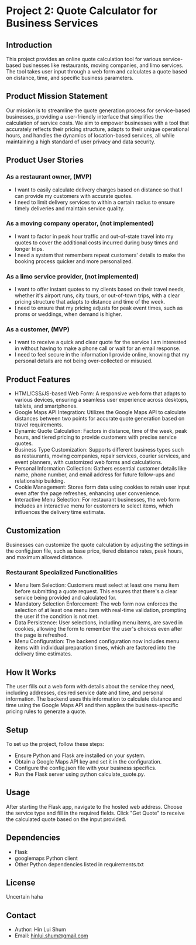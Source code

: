 # Project 2: Quote Calculator for Business Services

## Introduction
This project provides an online quote calculation tool for various service-based businesses like restaurants, moving companies, and limo services. The tool takes user input through a web form and calculates a quote based on distance, time, and specific business parameters.

## Product Mission Statement
Our mission is to streamline the quote generation process for service-based businesses, providing a user-friendly interface that simplifies the calculation of service costs. We aim to empower businesses with a tool that accurately reflects their pricing structure, adapts to their unique operational hours, and handles the dynamics of location-based services, all while maintaining a high standard of user privacy and data security.

## Product User Stories

### As a restaurant owner, (MVP)

- I want to easily calculate delivery charges based on distance so that I can provide my customers with accurate quotes.
- I need to limit delivery services to within a certain radius to ensure timely deliveries and maintain service quality.

### As a moving company operator, (not implemented)

- I want to factor in peak hour traffic and out-of-state travel into my quotes to cover the additional costs incurred during busy times and longer trips.
- I need a system that remembers repeat customers' details to make the booking process quicker and more personalized.

### As a limo service provider, (not implemented)

- I want to offer instant quotes to my clients based on their travel needs, whether it's airport runs, city tours, or out-of-town trips, with a clear pricing structure that adapts to distance and time of the week.
- I need to ensure that my pricing adjusts for peak event times, such as proms or weddings, when demand is higher.

### As a customer, (MVP)

- I want to receive a quick and clear quote for the service I am interested in without having to make a phone call or wait for an email response.
- I need to feel secure in the information I provide online, knowing that my personal details are not being over-collected or misused.

## Product Features
- HTML/CSS/JS-based Web Form: A responsive web form that adapts to various devices, ensuring a seamless user experience across desktops, tablets, and smartphones.
- Google Maps API Integration: Utilizes the Google Maps API to calculate distances between two points for accurate quote generation based on travel requirements.
- Dynamic Quote Calculation: Factors in distance, time of the week, peak hours, and tiered pricing to provide customers with precise service quotes.
- Business Type Customization: Supports different business types such as restaurants, moving companies, repair services, courier services, and event planners, with customized web forms and calculations.
- Personal Information Collection: Gathers essential customer details like name, phone number, and email address for future follow-ups and relationship building.
- Cookie Management: Stores form data using cookies to retain user input even after the page refreshes, enhancing user convenience.
- Interactive Menu Selection: For restaurant businesses, the web form includes an interactive menu for customers to select items, which influences the delivery time estimate.

## Customization
Businesses can customize the quote calculation by adjusting the settings in the config.json file, such as base price, tiered distance rates, peak hours, and maximum allowed distance.

### Restaurant Specialized Functionalities
- Menu Item Selection: Customers must select at least one menu item before submitting a quote request. This ensures that there's a clear service being provided and calculated for.
- Mandatory Selection Enforcement: The web form now enforces the selection of at least one menu item with real-time validation, prompting the user if the condition is not met.
- Data Persistence: User selections, including menu items, are saved in cookies, allowing the form to remember the user's choices even after the page is refreshed.
- Menu Configuration: The backend configuration now includes menu items with individual preparation times, which are factored into the delivery time estimates.

## How It Works
The user fills out a web form with details about the service they need, including addresses, desired service date and time, and personal information. The backend uses this information to calculate distance and time using the Google Maps API and then applies the business-specific pricing rules to generate a quote.

## Setup
To set up the project, follow these steps:

- Ensure Python and Flask are installed on your system.
- Obtain a Google Maps API key and set it in the configuration.
- Configure the config.json file with your business specifics.
- Run the Flask server using python calculate_quote.py.

## Usage
After starting the Flask app, navigate to the hosted web address. Choose the service type and fill in the required fields. Click "Get Quote" to receive the calculated quote based on the input provided.

## Dependencies
- Flask
- googlemaps Python client
- Other Python dependencies listed in requirements.txt

## License
Uncertain haha

## Contact
- Author: Hin Lui Shum
- Email: hinlui.shum@gmail.com
